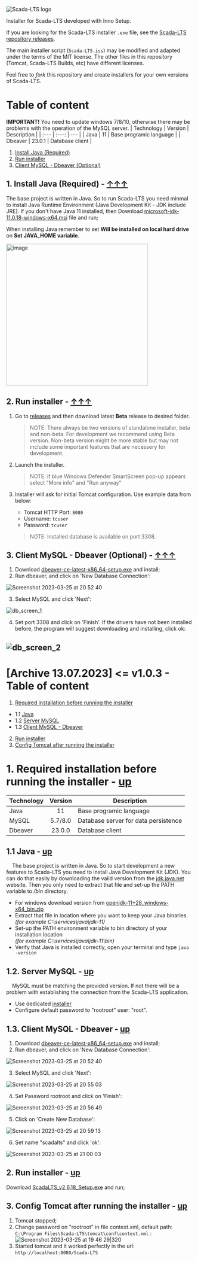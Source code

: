 ![Scada-LTS logo](https://yt3.ggpht.com/2V_jz6rC-_z3Ir1SL5_TctnE5HAbq_rWbF0PHSfRy3VXdwowrP2XEfTpAcr_VH1TUbzsWjUVWTs=w2120-fcrop64=1,00005a57ffffa5a8-k-c0xffffffff-no-nd-rj)

Installer for Scada-LTS developed with Inno Setup.

If you are looking for the Scada-LTS installer `.exe` file, see the [Scada-LTS repository releases](https://github.com/SCADA-LTS/Scada-LTS/releases/latest).

The main installer script (`Scada-LTS.iss`) may be modified and adapted under the terms of the MIT license. The other files in this repository (Tomcat, Scada-LTS Builds, etc) have different licenses.

Feel free to _fork_ this repository and create installers for your own versions of Scada-LTS.
# Table of content
**IMPORTANT!**  You need to update windows 7/8/10, otherwise there may be problems with the operation of the MySQL server.
| Technology | Version | Description |
| :--- | :---: | --- |
| Java | 11 | Base programic language |
| Dbeaver | 23.0.1 | Database client |

1. [Install Java (Required)](https://github.com/SCADA-LTS/windows-installer/blob/master/README.md#1-install-java-required---)
2. [Run installer](https://github.com/SCADA-LTS/windows-installer/blob/master/README.md#2-run-installer---)
3. [Client MySQL - Dbeaver (Optional)](https://github.com/SCADA-LTS/windows-installer/blob/master/README.md#3-client-mysql---dbeaver-optional---)

## 1. Install Java (Required) - [↑↑↑](https://github.com/SCADA-LTS/windows-installer/blob/master/README.md#table-of-content)
The base project is written in Java. So to run Scada-LTS you need minmal to install Java Runtime Environment (Java Development Kit - JDK include JRE). If you don't have Java 11 installed, then Download [microsoft-jdk-11.0.18-windows-x64.msi](https://aka.ms/download-jdk/microsoft-jdk-11.0.18-windows-x64.msi) file and run;

When installing Java remember to set **Will be installed on local hard drive** on **Set JAVA_HOME variable**.

<img width="380" alt="image" src="https://github.com/SCADA-LTS/Scada-LTS/assets/56111976/afcdc98f-c39f-44a7-8ff1-c6c6865f5410">

## 2. Run installer - [↑↑↑](https://github.com/SCADA-LTS/windows-installer/blob/master/README.md#table-of-content)
1. Go to [releases](https://github.com/SCADA-LTS/windows-installer/releases/tag/v1.0.6) and then download latest **Beta** release to desired folder.

    > NOTE: There always be two versions of standalone installer, beta and non-beta. For development we recommend using Beta version. Non-beta version might be more stable but may not include some important features that are necessery for development.

2. Launch the installer.

    > NOTE: if blue Windows Defender SmartScreen pop-up appears select "More info" and "Run anyway"

3. Installer will ask for initial Tomcat configuration. Use example data from below:

    * Tomcat HTTP Port: `8080`
    * Username: `tcuser`
    * Password: `tcuser`

    > NOTE: Installed database is available on port 3308.
## 3. Client MySQL - Dbeaver (Optional) - [↑↑↑](https://github.com/SCADA-LTS/windows-installer/blob/master/README.md#table-of-content)

 1. Download [dbeaver-ce-latest-x86_64-setup.exe](https://dbeaver.io/files/dbeaver-ce-latest-x86_64-setup.exe) and install;
 2. Run dbeaver, and click on 'New Database Connection':

 ![Screenshot 2023-03-25 at 20 52 40](https://user-images.githubusercontent.com/35842300/227738616-855f704c-d034-48e9-8372-2a2a88a116b7.png)
 
 3. Select MySQL and click 'Next':
 
![db_screen_1](https://user-images.githubusercontent.com/35842300/229563933-ae8ebae0-e4c4-4267-8cd4-aa62a825839f.png)
 
 4. Set port 3308 and click on 'Finish'. If the drivers have not been installed before, the program will suggest downloading and installing, click ok:
 
![db_screen_2](https://user-images.githubusercontent.com/35842300/229563990-11de75f8-86a8-40f5-b3cd-04e0ae417717.png)
------------------------------------------------------------------------------------------------------------------------------------------------------------------------------
# [Archive 13.07.2023] <= v1.0.3 - Table of content
1. [Required installation before running the installer](https://github.com/SCADA-LTS/windows-installer/blob/master/README.md#1-required-installation-before-running-the-installer---up)
* 1.1 [Java](https://github.com/SCADA-LTS/windows-installer/blob/master/README.md#11-java---up)
* 1.2 [Server MySQL](https://github.com/SCADA-LTS/windows-installer/blob/master/README.md#12-server-mysql---up)
* 1.3 [Client MySQL - Dbeaver](https://github.com/SCADA-LTS/windows-installer/blob/master/README.md#13-client-mysql---dbeaver---up)
2. [Run installer](https://github.com/SCADA-LTS/windows-installer/blob/master/README.md#2-run-installer---up)
3. [Config Tomcat after running the installer](https://github.com/SCADA-LTS/windows-installer/blob/master/README.md#3-config-tomcat-after-running-the-installer---up)

# 1. Required installation before running the installer - [up](https://github.com/SCADA-LTS/windows-installer/blob/master/README.md#old-version--v103---table-of-content)
| Technology | Version | Description |
| :--- | :---: | --- |
| Java | 11 | Base programic language |
| MySQL | 5.7/8.0 | Database server for data persistence |
| Dbeaver | 23.0.0 | Database client |

## 1.1 Java - [up](https://github.com/SCADA-LTS/windows-installer/blob/master/README.md#old-version--v103---table-of-content)
&nbsp;&nbsp;&nbsp;&nbsp;The base project is written in Java. So to start development a new features to Scada-LTS you need to install Java Development Kit (JDK). You can do that easily by downloading the valid version from the [jdk.java.net](https://jdk.java.net/java-se-ri/11) website. Then you only need to extract that file and set-up the PATH variable to */bin* directory.

- For windows download version from [openjdk-11+28_windows-x64_bin.zip](https://download.java.net/openjdk/jdk11/ri/openjdk-11+28_windows-x64_bin.zip)
- Extract that file in location where you want to keep your Java binaries  
  *(for example C:\services\java\jdk-11)*  
- Set-up the PATH environment variable to bin directory of your installation location  
  *(for example C:\services\java\jdk-11\bin)*  
- Verify that Java is installed correctly, open your terminal and type `java -version`

## 1.2. Server MySQL - [up](https://github.com/SCADA-LTS/windows-installer/blob/master/README.md#old-version--v103---table-of-content)
&nbsp;&nbsp;&nbsp;&nbsp;MySQL must be matching the provided version. If not there will be a problem with establishing the connection from the Scada-LTS application.

 - Use dedicated [installer](https://dev.mysql.com/downloads/file/?id=471660)
 - Configure default password to "rootroot" user: "root". 

## 1.3. Client MySQL - Dbeaver - [up](https://github.com/SCADA-LTS/windows-installer/blob/master/README.md#old-version--v103---table-of-content)

 1. Download [dbeaver-ce-latest-x86_64-setup.exe](https://dbeaver.io/files/dbeaver-ce-latest-x86_64-setup.exe) and install;
 2. Run dbeaver, and click on 'New Database Connection':

 ![Screenshot 2023-03-25 at 20 52 40](https://user-images.githubusercontent.com/35842300/227738616-855f704c-d034-48e9-8372-2a2a88a116b7.png)
 
 3. Select MySQL and click 'Next':
 
 ![Screenshot 2023-03-25 at 20 55 03](https://user-images.githubusercontent.com/35842300/227738741-895120c7-9c71-4c53-bd29-bb8184afe8e8.png)
 
 4. Set Password rootroot and click on 'Finish':
 
 ![Screenshot 2023-03-25 at 20 56 49](https://user-images.githubusercontent.com/35842300/227738802-b92ef2ca-e818-496b-a03e-e3ec98d6cf07.png)

 5. Click on 'Create New Database':

 ![Screenshot 2023-03-25 at 20 59 13](https://user-images.githubusercontent.com/35842300/227738880-3d04faca-546a-4c96-967e-7fc276233db2.png)

 6. Set name "scadalts" and click 'ok':
 
 ![Screenshot 2023-03-25 at 21 00 03](https://user-images.githubusercontent.com/35842300/227738907-3e0a61fc-d0bb-47ee-bddc-e4a30b7e2741.png)

## 2. Run installer - [up](https://github.com/SCADA-LTS/windows-installer/blob/master/README.md#old-version--v103---table-of-content)
Download [ScadaLTS_v2.6.18_Setup.exe](https://github.com/SCADA-LTS/windows-installer/releases/download/v1.0.2/ScadaLTS_v2.6.18_Setup.exe) and run;

## 3. Config Tomcat after running the installer - [up](https://github.com/SCADA-LTS/windows-installer/blob/master/README.md#old-version--v103---table-of-content)
1. Tomcat stopped;
2. Change password on "rootroot" in file context.xml, default path: 
`C:\Program Files\Scada-LTS\tomcat\conf\context.xml` :
![Screenshot 2023-03-25 at 19 46 29|320](https://user-images.githubusercontent.com/35842300/227735742-57ab537a-5d9c-4d85-887b-66fc0ac7d789.png)
3. Started tomcat and it worked perfectly in the url:
`http://localhost:8080/Scada-LTS`

